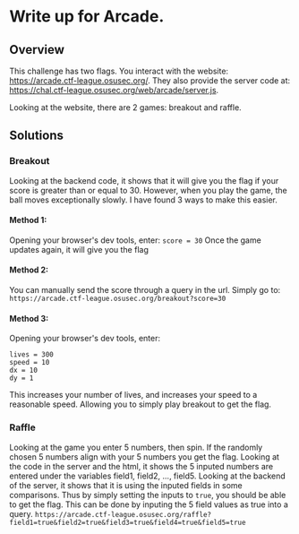 # Write up for Arcade.

## Overview

This challenge has two flags. You interact with the website: https://arcade.ctf-league.osusec.org/.
They also provide the server code at: https://chal.ctf-league.osusec.org/web/arcade/server.js.

Looking at the website, there are 2 games: breakout and raffle.

## Solutions

### Breakout

Looking at the backend code, it shows that it will give you the flag if your score is greater than or equal to 30. However, when you play the game, the ball moves exceptionally slowly. I have found 3 ways to make this easier.

#### Method 1:
Opening your browser's dev tools, enter:
```score = 30```
Once the game updates again, it will give you the flag

#### Method 2:
You can manually send the score through a query in the url.
Simply go to:
```https://arcade.ctf-league.osusec.org/breakout?score=30```

#### Method 3:
Opening your browser's dev tools, enter:
```
lives = 300
speed = 10
dx = 10
dy = 1
```
This increases your number of lives, and increases your speed to a reasonable speed. Allowing you to simply play breakout to get the flag.

### Raffle

Looking at the game you enter 5 numbers, then spin. If the randomly chosen 5 numbers align with your 5 numbers you get the flag. 
Looking at the code in the server and the html, it shows the 5 inputed numbers are entered under the variables field1, field2, ..., field5. Looking at the backend of the server, it shows that it is using the inputed fields in some comparisons. Thus by simply setting the inputs to ```true```, you should be able to get the flag. This can be done by inputing the 5 field values as true into a query.
```https://arcade.ctf-league.osusec.org/raffle?field1=true&field2=true&field3=true&field4=true&field5=true```

